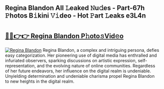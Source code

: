 ## Regina Blandon All 𝙻eaked 𝙽u𝚍es - Part-67h 𝙿hotos B𝚒kini 𝚅𝚒deo - Hot 𝙿art 𝙻eaks e3L4n

# <h2><a href="http://ld0827g.urlbe.top/?page=Regina+Blandon">🔗🔗👉👉 Regina Blandon P𝚑oto𝚜Vid𝚎o</a></h2>

[![Regina Blandon](https://i.imgur.com/eBuTRDB.gif)](http://ld0827g.urlbe.top/?page=Regina+Blandon)
Regina Blandon, a complex and intriguing persona, defies easy categorization. Her pioneering use of digital media has enthralled and infuriated observers, sparking discussions on artistic expression, self-representation, and the evolving nature of online communities. Regardless of her future endeavors, her influence on the digital realm is undeniable. Unyielding determination and undeniable charisma propel Regina Blandon to new heights in the digital realm.
